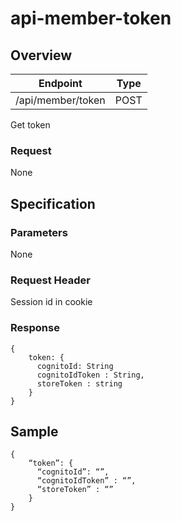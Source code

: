 # api-member-token

## Overview

| Endpoint | Type |
| --- | --- |
| /api/member/token | POST |

Get token

### Request

None

## Specification

### Parameters

None

### Request Header

Session id in cookie

### Response

```text
{
    token: {
      cognitoId: String
      cognitoIdToken : String,
      storeToken : string
    }
}
```

## Sample

```text
{
    “token”: {
      “cognitoId”: “”,
      “cognitoIdToken” : “”,
      “storeToken” : “”
    }
}
```

